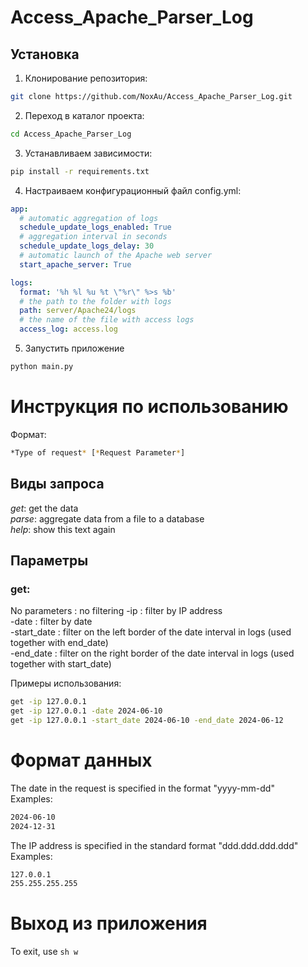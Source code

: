 ﻿# Access_Apache_Parser_Log

<!--Установка-->
## Установка
1. Клонирование репозитория:
```sh
git clone https://github.com/NoxAu/Access_Apache_Parser_Log.git
```

2. Переход в каталог проекта:
```sh
cd Access_Apache_Parser_Log
```

3. Устанавливаем зависимости:
```sh
pip install -r requirements.txt
```

4. Настраиваем конфигурационный файл config.yml:
```yaml
app:
  # automatic aggregation of logs
  schedule_update_logs_enabled: True
  # aggregation interval in seconds
  schedule_update_logs_delay: 30
  # automatic launch of the Apache web server
  start_apache_server: True

logs:
  format: '%h %l %u %t \"%r\" %>s %b'
  # the path to the folder with logs
  path: server/Apache24/logs
  # the name of the file with access logs
  access_log: access.log
```
5. Запустить приложение
```sh
python main.py
```
# Инструкция по использованию
Формат:
```sh
*Type of request* [*Request Parameter*]
```
## Виды запроса
*get*: get the data  
*parse*: aggregate data from a file to a database  
*help*: show this text again  
## Параметры
### get:
No parameters : no filtering
-ip : filter by IP address  
-date : filter by date  
-start_date : filter on the left border of the date interval in logs (used together with end_date)  
-end_date : filter on the right border of the date interval in logs (used together with start_date)  

Примеры использования:
```sh 
get -ip 127.0.0.1
get -ip 127.0.0.1 -date 2024-06-10
get -ip 127.0.0.1 -start_date 2024-06-10 -end_date 2024-06-12
```
# Формат данных 
The date in the request is specified in the format "yyyy-mm-dd"  
Examples:  
```sh
2024-06-10  
2024-12-31
```
The IP address is specified in the standard format "ddd.ddd.ddd.ddd"  
Examples:
```sh
127.0.0.1
255.255.255.255
```
# Выход из приложения
To exit, use ```sh
w```


